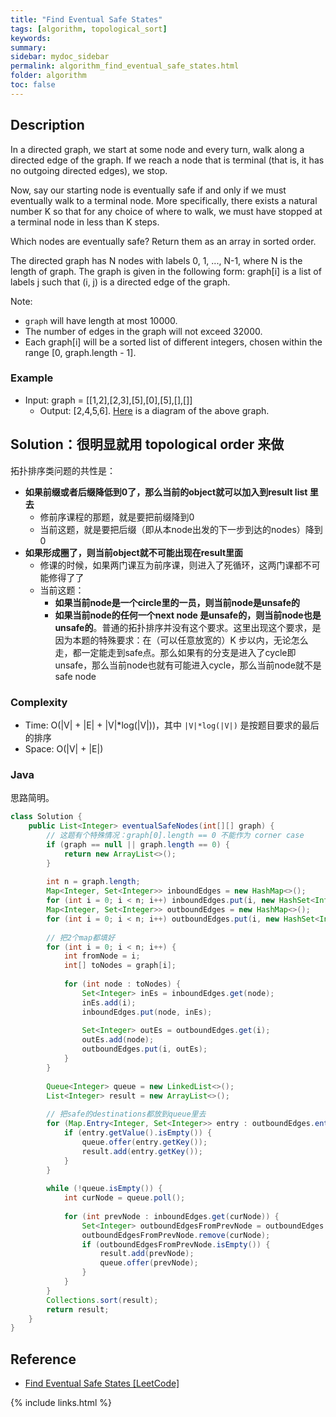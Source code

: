 ```yaml
---
title: "Find Eventual Safe States"
tags: [algorithm, topological_sort]
keywords:
summary:
sidebar: mydoc_sidebar
permalink: algorithm_find_eventual_safe_states.html
folder: algorithm
toc: false
---
```


## Description
In a directed graph, we start at some node and every turn, walk along a directed edge of the graph.  If we reach a node that is terminal (that is, it has no outgoing directed edges), we stop.

Now, say our starting node is eventually safe if and only if we must eventually walk to a terminal node.  More specifically, there exists a natural number K so that for any choice of where to walk, we must have stopped at a terminal node in less than K steps.

Which nodes are eventually safe?  Return them as an array in sorted order.

The directed graph has N nodes with labels 0, 1, ..., N-1, where N is the length of graph.  The graph is given in the following form: graph[i] is a list of labels j such that (i, j) is a directed edge of the graph.

Note:
* `graph` will have length at most 10000.
* The number of edges in the graph will not exceed 32000.
* Each graph[i] will be a sorted list of different integers, chosen within the range [0, graph.length - 1].

### Example
* Input: graph = [[1,2],[2,3],[5],[0],[5],[],[]]
  * Output: [2,4,5,6]. [Here](https://leetcode.com/problems/find-eventual-safe-states/description/) is a diagram of the above graph.

## Solution：很明显就用 topological order 来做

拓扑排序类问题的共性是：
* **如果前缀或者后缀降低到0了，那么当前的object就可以加入到result list 里去**
  * 修前序课程的那题，就是要把前缀降到0
  * 当前这题，就是要把后缀（即从本node出发的下一步到达的nodes）降到0
* **如果形成圈了，则当前object就不可能出现在result里面**
  * 修课的时候，如果两门课互为前序课，则进入了死循环，这两门课都不可能修得了了
  * 当前这题：
    * **如果当前node是一个circle里的一员，则当前node是unsafe的**
    * **如果当前node的任何一个next node 是unsafe的，则当前node也是unsafe的**。普通的拓扑排序并没有这个要求。这里出现这个要求，是因为本题的特殊要求：在（可以任意放宽的）K 步以内，无论怎么走，都一定能走到safe点。那么如果有的分支是进入了cycle即unsafe，那么当前node也就有可能进入cycle，那么当前node就不是safe node

### Complexity
* Time: O(|V| + |E| + |V|*log(|V|))，其中 `|V|*log(|V|)` 是按题目要求的最后的排序
* Space: O(|V| + |E|)

### Java
思路简明。
```java
class Solution {
    public List<Integer> eventualSafeNodes(int[][] graph) {
        // 这题有个特殊情况：graph[0].length == 0 不能作为 corner case
        if (graph == null || graph.length == 0) {
            return new ArrayList<>();
        }
        
        int n = graph.length;
        Map<Integer, Set<Integer>> inboundEdges = new HashMap<>();
        for (int i = 0; i < n; i++) inboundEdges.put(i, new HashSet<Integer>());
        Map<Integer, Set<Integer>> outboundEdges = new HashMap<>();
        for (int i = 0; i < n; i++) outboundEdges.put(i, new HashSet<Integer>());
        
        // 把2个map都填好
        for (int i = 0; i < n; i++) {
            int fromNode = i;
            int[] toNodes = graph[i];
            
            for (int node : toNodes) {
                Set<Integer> inEs = inboundEdges.get(node);
                inEs.add(i);
                inboundEdges.put(node, inEs);
                
                Set<Integer> outEs = outboundEdges.get(i);
                outEs.add(node);
                outboundEdges.put(i, outEs);
            }
        }
        
        Queue<Integer> queue = new LinkedList<>();
        List<Integer> result = new ArrayList<>();
        
        // 把safe的destinations都放到queue里去
        for (Map.Entry<Integer, Set<Integer>> entry : outboundEdges.entrySet()) {
            if (entry.getValue().isEmpty()) {
                queue.offer(entry.getKey());
                result.add(entry.getKey());
            }
        }
        
        while (!queue.isEmpty()) {
            int curNode = queue.poll();
            
            for (int prevNode : inboundEdges.get(curNode)) {
                Set<Integer> outboundEdgesFromPrevNode = outboundEdges.get(prevNode);
                outboundEdgesFromPrevNode.remove(curNode);
                if (outboundEdgesFromPrevNode.isEmpty()) {
                    result.add(prevNode);
                    queue.offer(prevNode);
                }
            }
        }
        Collections.sort(result);
        return result;
    }
}
```

## Reference
* [Find Eventual Safe States [LeetCode]](https://leetcode.com/problems/find-eventual-safe-states/description/)

{% include links.html %}
